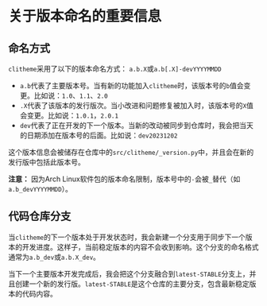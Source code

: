 # 关于版本命名的重要信息

## 命名方式

`clitheme`采用了以下的版本命名方式：
`a.b.X`或`a.b[.X]-devYYYYMMDD`

- `a.b`代表了主要版本号。当有新的功能加入`clitheme`时，该版本号的`b`值会变更。比如说：`1.0`、`1.1`、`2.0`
- `.X`代表了该版本的发行版次。当小改进和问题修复被加入时，该版本号的`X`值会变更。比如说：`1.0.1`，`2.0.1`
- `dev`代表了正在开发的下一个版本。当新的改动被同步到仓库时，我会把当天的日期添加在版本号的后面。比如说：`dev20231202`

这个版本信息会被储存在仓库中的`src/clitheme/_version.py`中，并且会在新的发行版中包括此版本号。

**注意：** 因为Arch Linux软件包的版本命名限制，版本号中的`-`会被`_`替代（如`a.b_devYYYYMMDD`）。

## 代码仓库分支

当`clitheme`的下一个版本处于开发状态时，我会新建一个分支用于同步下一个版本的开发进度。这样子，当前稳定版本的内容不会收到影响。这个分支的命名格式通常为`a.b_dev`或`a.b.X_dev`。

当下一个主要版本开发完成后，我会把这个分支融合到`latest-STABLE`分支上，并且创建一个新的发行版。`latest-STABLE`是这个仓库的主要分支，包含最新稳定版本的代码内容。
